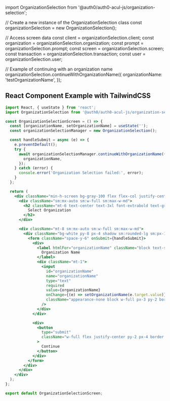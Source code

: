 import OrganizationSelection from '@auth0/auth0-acul-js/organization-selection';

// Create a new instance of the OrganizationSelection class
const organizationSelection = new OrganizationSelection();

// Access screen data
const client = organizationSelection.client;
const organization = organizationSelection.organization;
const prompt = organizationSelection.prompt;
const screen = organizationSelection.screen;
const transaction = organizationSelection.transaction;
const user = organizationSelection.user;

// Example of continuing with an organization name
organizationSelection.continueWithOrganizationName({
  organizationName: 'testOrganizationName',
});

## React Component Example with TailwindCSS

```jsx
import React, { useState } from 'react';
import OrganizationSelection from '@auth0/auth0-acul-js/organization-selection';

const OrganizationSelectionScreen = () => {
  const [organizationName, setOrganizationName] = useState('');
  const organizationSelectionManager = new OrganizationSelection();

  const handleSubmit = async (e) => {
    e.preventDefault();
    try {
      await organizationSelectionManager.continueWithOrganizationName({
        organizationName,
      });
    } catch (error) {
      console.error('Organization Selection failed:', error);
    }
  };

  return (
    <div className="min-h-screen bg-gray-100 flex flex-col justify-center py-12 sm:px-6 lg:px-8">
      <div className="sm:mx-auto sm:w-full sm:max-w-md">
        <h2 className="mt-6 text-center text-3xl font-extrabold text-gray-900">
          Select Organization
        </h2>
      </div>

      <div className="mt-8 sm:mx-auto sm:w-full sm:max-w-md">
        <div className="bg-white py-8 px-4 shadow sm:rounded-lg sm:px-10">
          <form className="space-y-6" onSubmit={handleSubmit}>
            <div>
              <label htmlFor="organizationName" className="block text-sm font-medium text-gray-700">
                Organization Name
              </label>
              <div className="mt-1">
                <input
                  id="organizationName"
                  name="organizationName"
                  type="text"
                  required
                  value={organizationName}
                  onChange={(e) => setOrganizationName(e.target.value)}
                  className="appearance-none block w-full px-3 py-2 border border-gray-300 rounded-md shadow-sm placeholder-gray-400 focus:outline-none focus:ring-blue-500 focus:border-blue-500"
                />
              </div>
            </div>

            <div>
              <button
                type="submit"
                className="w-full flex justify-center py-2 px-4 border border-transparent rounded-md shadow-sm text-sm font-medium text-white bg-blue-600 hover:bg-blue-700 focus:outline-none focus:ring-2 focus:ring-offset-2 focus:ring-blue-500"
              >
                Continue
              </button>
            </div>
          </form>
        </div>
      </div>
    </div>
  );
};

export default OrganizationSelectionScreen;
```